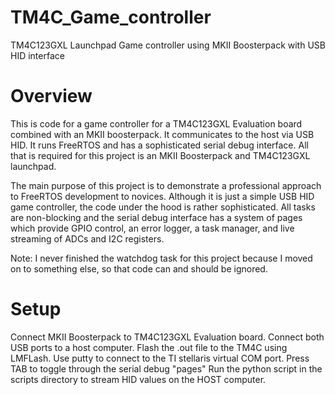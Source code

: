# TM4C_Game_controller
TM4C123GXL Launchpad Game controller using MKII Boosterpack with USB HID interface

# Overview
This is code for a game controller for a TM4C123GXL Evaluation board combined with an MKII boosterpack. It communicates to the host via USB HID. 
It runs FreeRTOS and has a sophisticated serial debug interface. All that is required for this project is an MKII Boosterpack and TM4C123GXL launchpad.

The main purpose of this project is to demonstrate a professional approach to FreeRTOS development to novices. Although it is just a simple USB HID game controller, 
the code under the hood is rather sophisticated. All tasks are non-blocking and the serial debug interface has a system of pages which provide GPIO control,
an error logger, a task manager, and live streaming of ADCs and I2C registers.  

Note: I never finished the watchdog task for this project because I moved on to something else, so that code can and should be ignored.

# Setup
Connect MKII Boosterpack to TM4C123GXL Evaluation board. 
Connect both USB ports to a host computer. 
Flash the .out file to the TM4C using LMFLash. 
Use putty to connect to the TI stellaris virtual COM port. 
Press TAB to toggle through the serial debug "pages"
Run the python script in the scripts directory to stream HID values on the HOST computer. 

